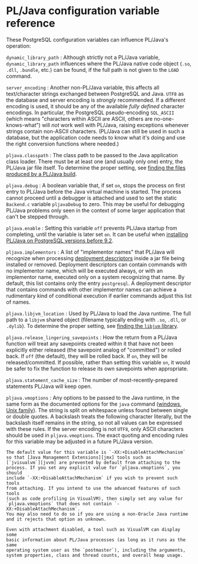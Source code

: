 # PL/Java configuration variable reference

These PostgreSQL configuration variables can influence PL/Java's operation:

`dynamic_library_path`
: Although strictly not a PL/Java variable, `dynamic_library_path` influences
    where the PL/Java native code object (`.so`, `.dll`, `.bundle`, etc.) can
    be found, if the full path is not given to the `LOAD` command.

`server_encoding`
: Another non-PL/Java variable, this affects all text/character strings
    exchanged between PostgreSQL and Java. `UTF8` as the database and server
    encoding is _strongly_ recommended. If a different encoding is used, it
    should be any of the available _fully defined_ character encodings. In
    particular, the PostgreSQL pseudo-encoding `SQL_ASCII` (which means
    "characters within ASCII are ASCII, others are no-one-knows-what") will
    _not_ work well with PL/Java, raising exceptions whenever strings contain
    non-ASCII characters. (PL/Java can still be used in such a database, but
    the application code needs to know what it's doing and use the right
    conversion functions where needed.)

`pljava.classpath`
: The class path to be passed to the Java application class loader. There
    must be at least one (and usually only one) entry, the PL/Java jar file
    itself. To determine the proper setting, see
    [finding the files produced by a PL/Java build](../install/locate.html).

`pljava.debug`
: A boolean variable that, if set `on`, stops the process on first entry to
    PL/Java before the Java virtual machine is started. The process cannot
    proceed until a debugger is attached and used to set the static
    `Backend.c` variable `pljavaDebug` to zero. This may be useful for debugging
    PL/Java problems only seen in the context of some larger application
    that can't be stepped through.

`pljava.enable`
: Setting this variable `off` prevents PL/Java startup from completing, until
    the variable is later set `on`. It can be useful when
    [installing PL/Java on PostgreSQL versions before 9.2][pre92].

`pljava.implementors`
: A list of "implementor names" that PL/Java will recognize when processing
    [deployment descriptors][depdesc] inside a jar file being installed or
    removed. Deployment descriptors can contain commands with no implementor
    name, which will be executed always, or with an implementor name, executed
    only on a system recognizing that name. By default, this list contains only
    the entry `postgresql`. A deployment descriptor that contains commands with
    other implementor names can achieve a rudimentary kind of conditional
    execution if earlier commands adjust this list of names.

`pljava.libjvm_location`
: Used by PL/Java to load the Java runtime. The full path to a `libjvm` shared
    object (filename typically ending with `.so`, `.dll`, or `.dylib`).
    To determine the proper setting, see [finding the `libjvm` library][fljvm].

`pljava.release_lingering_savepoints`
: How the return from a PL/Java function will treat any savepoints created
    within it that have not been explicitly either released (the savepoint
    analog of "committed") or rolled back.
    If `off` (the default), they will be rolled back. If `on`, they will be
    released/committed. If possible, rather than setting this variable `on`,
    it would be safer to fix the function to release its own savepoints when
    appropriate.

`pljava.statement_cache_size`
: The number of most-recently-prepared statements PL/Java will keep open.

`pljava.vmoptions`
: Any options to be passed to the Java runtime, in the same form as the
    documented options for the `java` command ([windows][jow],
    [Unix family][jou]). The string is split on whitespace unless found
    between single or double quotes. A backslash treats the following
    character literally, but the backslash itself remains in the string,
    so not all values can be expressed with these rules. If the server
    encoding is not `UTF8`, only ASCII characters should be used in
    `pljava.vmoptions`. The exact quoting and encoding rules for this variable
    may be adjusted in a future PL/Java version.

    The default value for this variable is `-XX:+DisableAttachMechanism`
    so that [Java Management Extensions][jmx] tools such as
    [`jvisualvm`][jvvm] are prevented by default from attaching to the
    process. If you set any explicit value for `pljava.vmoptions`, you should
    include `-XX:+DisableAttachMechanism` if you wish to prevent such tools
    from attaching. If you intend to use the advanced features of such tools
    (such as code profiling in VisualVM), then simply set any value for
    `pljava.vmoptions` that does not contain `-XX:+DisableAttachMechanism`.
    You may also need to do so if you are using a non-Oracle Java runtime
    and it rejects that option as unknown.

    Even with attachment disabled, a tool such as VisualVM can display some
    basic information about PL/Java processes (as long as it runs as the same
    operating system user as the `postmaster`), including the arguments,
    system properties, class and thread counts, and overall heap usage.

[pre92]: ../install/prepg92.html
[depdesc]: https://github.com/tada/pljava/wiki/Sql-deployment-descriptor
[fljvm]: ../install/locatejvm.html
[jmx]: http://www.oracle.com/technetwork/articles/java/javamanagement-140525.html
[jvvm]: http://docs.oracle.com/javase/8/docs/technotes/guides/visualvm/
[jow]: https://docs.oracle.com/javase/8/docs/technotes/tools/windows/java.html
[jou]: https://docs.oracle.com/javase/8/docs/technotes/tools/unix/java.html
